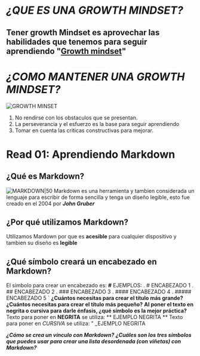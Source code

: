 # _¿QUE ES UNA GROWTH MINDSET?_
## Tener growth Mindset es aprovechar las habilidades que tenemos para seguir aprendiendo "[Growth mindset](https://www.atlassian.com/blog/inside-atlassian/growth-mindset)"
# _¿COMO MANTENER UNA GROWTH MINDSET?_
![GROWTH MINSET](https://i.ytimg.com/vi/6V5ppz5XK24/maxresdefault.jpg)
1. No rendirse con los obstaculos que se presentan.
2. La perseverancia y el esfuerzo es la base para seguir aprendiendo
3. Tomar en cuenta las criticas constructivas para mejorar.

# Read 01: Aprendiendo Markdown
## **¿Qué es Markdown?**
![MARKDOWN|50](https://encrypted-tbn0.gstatic.com/images?q=tbn:ANd9GcQnn-M9uYQX_I7z4cMpfBoGYVQfCO56sy2E2ZguPCEgDA&s)
Markdown es una herramienta y tambien considerada un lenguaje para escribir de forma sencilla y tenga un diseño legible, esto fue creado en el 2004 por ***John Gruber***
## **¿Por qué utilizamos Markdown?**
Utilizamos Mardown por que es **acesible** para cualquier dispositivo y tambien su diseño es **legible** 
## **¿Qué símbolo creará un encabezado en Markdown?**
El simbolo para crear un encabezado es: **#**
EJEMPLOS:
. # ENCABEZADO 1
. ## ENCABEZADO 2
. ### ENCABEZADO 3
. #### ENCABEZADO 4
. ##### ENCABEZADO 5
`
**¿Cuántos necesitas para crear el título más grande?**
**¿Cuántos necesitas para crear el título más pequeño?**
**Al poner el texto en negrita o cursiva para darle énfasis, ¿qué símbolo es la mejor práctica?**
Texto para poner en **NEGRITA** se utiliza:
** EJEMPLO NEGRITA **
Texto para poner en _CURSIVA_ se utiliza:
" _EJEMPLO NEGRITA

_**¿Cómo se crea un vínculo con Markdown?**_
_**¿Cuáles son los tres símbolos que puedes usar para crear una lista desordenada (con viñetas) con Markdown?**_
